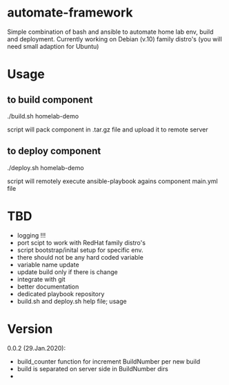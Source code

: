 # automate-framework
Simple combination of bash and ansible to automate home lab env, build and deployment.
Currently working on Debian (v.10) family distro's (you will need small adaption for Ubuntu)

# Usage

## to build component
./build.sh homelab-demo

script will pack component in .tar.gz file and upload it to remote server

## to deploy component
./deploy.sh homelab-demo

script will remotely execute ansible-playbook agains component main.yml file 

# TBD
- logging !!!
- port scipt to work with RedHat family distro's 
- script bootstrap/inital setup for specific env.
- there should not be any hard coded variable 
- variable name update
- update build only if there is change
- integrate with git
- better documentation
- dedicated playbook repository
- build.sh and deploy.sh help file; usage 


# Version
0.0.2 (29.Jan.2020):
  - build_counter function for increment BuildNumber per new build
  - build is separated on server side in BuildNumber dirs
  - 